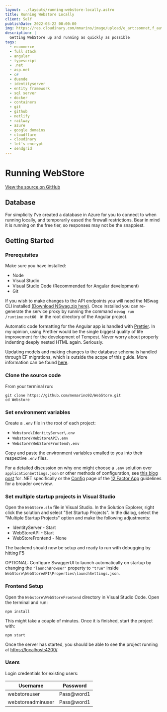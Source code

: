 ```yaml
---
layout: ../layouts/running-webstore-locally.astro
title: Running Webstore Locally
client: Self
publishDate: 2022-03-22 00:00:00
img: https://res.cloudinary.com/mmarino/image/upload/e_art:sonnet,f_auto,q_auto/v1647571680/webstore_screenshot_lx9vbf.png
description: |
  Getting WebStore up and running as quickly as possible
tags:
  - ecommerce
  - full stack
  - angular
  - typescript
  - .net
  - asp.net
  - c#
  - duende
  - identityserver
  - entity framework
  - sql server
  - docker
  - containers
  - git
  - github
  - netlify
  - railway
  - azure
  - google domains
  - cloudflare
  - cloudinary
  - let's encrypt
  - sendgrid
---
```


# Running WebStore

[View the source on GitHub](https://github.com/memarino92/WebStore)  


## Database

For simplicity I've created a database in Azure for you to connect to when running locally, and temporarily eased the firewall restrictions. Bear in mind it is running on the free tier, so responses may not be the snappiest.

## Getting Started

### Prerequisites

Make sure you have installed:
- Node
- Visual Studio
- Visual Studio Code (Recommended for Angular development)
- Git

If you wish to make changes to the API endpoints you will need the NSwag CLI installed [(Download NSwag.zip here)](https://github.com/RicoSuter/NSwag/releases). Once installed you can re-generate the service proxy by running the command `nswag run /runtime:net60 ` in the root directory of the Angular project.

Automatic code formatting for the Angular app is handled with [Prettier](https://prettier.io/). In my opinion, using Prettier would be the single biggest quality of life improvement for the development of Tempest. Never worry about properly indenting deeply nested HTML again. Seriously.

Updating models and making changes to the database schema is handled through EF migrations, which is outside the scope of this guide. More information can be found [here](https://docs.microsoft.com/en-us/ef/core/managing-schemas/migrations/?tabs=dotnet-core-cli).

### Clone the source code

From your terminal run:
```
git clone https://github.com/memarino92/WebStore.git
cd Webstore
```

### Set environment variables

Create a `.env` file in the root of each project:

 - `Webstore\IdentityServer\.env`
 - `Webstore\WebStoreAPI\.env`
 - `Webstore\WebStoreFrontend\.env`

Copy and paste the environment variables emailed to you into their respective `.env` files.

For a detailed discussion on why one might choose a `.env` solution over `applicationSettings.json` or other methods of configuration, see [this blog post](https://dusted.codes/dotenv-in-dotnet) for .NET specifically or the [Config](https://12factor.net/config) page of the [12 Factor App](https://12factor.net/) guidelines for a broader overview. 

### Set multiple startup projects in Visual Studio

Open the `WebStore.sln` file in Visual Studio. In the Solution Explorer, right click the solution and select "Set Startup Projects". In the dialog, select the "Multiple Startup Projects" option and make the following adjustments:

- IdentityServer - Start
- WebStoreAPI - Start
- WebStoreFrontend - None

The backend should now be setup and ready to run with debugging by hitting F5

OPTIONAL: Configure SwaggerUI to launch automatically on startup by changing the `"launchBrowser"` property to `"true"` inside `WebStore\WebStoreAPI\Properties\launchSettings.json`.

### Frontend Setup

Open the `Webstore\WebStoreFrontend` directory in Visual Studio Code. Open the terminal and run: 

```
npm install
```

This might take a couple of minutes. Once it is finished, start the project with:

```
npm start
```

Once the server has started, you should be able to see the project running at [https://localhost:4200/](https://localhost:4200).

### Users
Login credentials for existing users:

| Username     | Password |
| ----------- | ----------- |
| webstoreuser      | Pass@word1       |
| webstoreadminuser   | Pass@word1        |